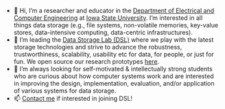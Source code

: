 - 👋 Hi, I’m a researcher and educator in the [Department of Electrical and Computer Engineering](https://www.ece.iastate.edu/ "ECE") at [Iowa State University](https://www.iastate.edu/ "ISU"). I’m interested in all things data storage (e.g., file systems, non-volatile memories, key-value stores, data-intensive computing, data-centric infrastructures).
- 🌱 I’m leading the [Data Storage Lab (DSL)](https://www.ece.iastate.edu/~mai/lab/dsl.html "Data Storage Lab") where we play with the latest storage technologies and strive to advance the robustness, trustworthiness, scalability, usability etc for data, for people, or just for fun. We open source our research prototypes [here](https://github.com/data-storage-lab).
- 👀 I’m always looking for self-motivated & intellectually strong students who are curious about how computer systems work and are interested in improving the design, implementation, evaluation, and/or application of various systems for data storage.
- 📫 [Contact me](mailto:mai@iastate.edu) if interested in joining DSL!

<!---
data-storage-research/data-storage-research is a ✨ special ✨ repository because its `README.md` (this file) appears on your GitHub profile.
You can click the Preview link to take a look at your changes.
--->

